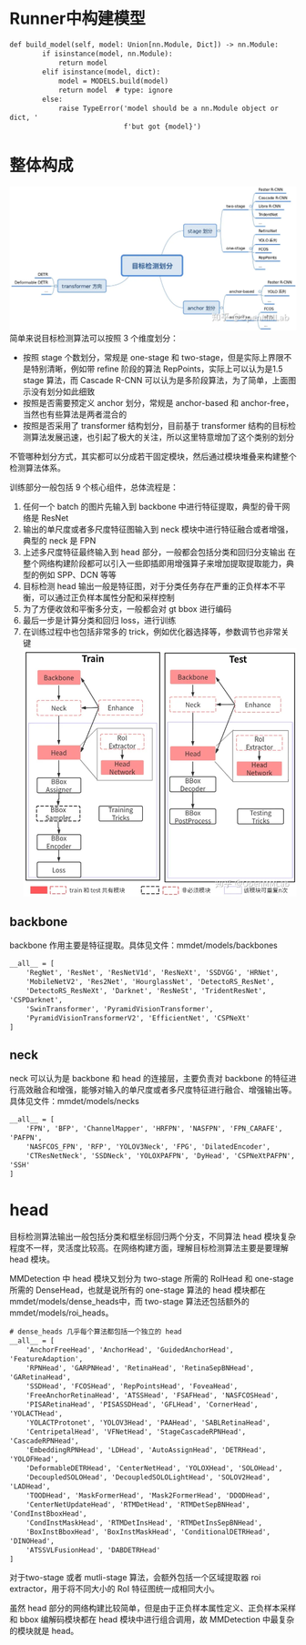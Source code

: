 # Runner中构建模型
```
def build_model(self, model: Union[nn.Module, Dict]) -> nn.Module:
        if isinstance(model, nn.Module):
            return model
        elif isinstance(model, dict):
            model = MODELS.build(model)
            return model  # type: ignore
        else:
            raise TypeError('model should be a nn.Module object or dict, '
                            f'but got {model}')
```

# 整体构成
![Alt text](image-1.png)
简单来说目标检测算法可以按照 3 个维度划分：
- 按照 stage 个数划分，常规是 one-stage 和 two-stage，但是实际上界限不是特别清晰，例如带 refine 阶段的算法 RepPoints，实际上可以认为是1.5 stage 算法，而 Cascade R-CNN 可以认为是多阶段算法，为了简单，上面图示没有划分如此细致
- 按照是否需要预定义 anchor 划分，常规是 anchor-based 和 anchor-free，当然也有些算法是两者混合的
- 按照是否采用了 transformer 结构划分，目前基于 transformer 结构的目标检测算法发展迅速，也引起了极大的关注，所以这里特意增加了这个类别的划分  

不管哪种划分方式，其实都可以分成若干固定模块，然后通过模块堆叠来构建整个检测算法体系。  

训练部分一般包括 9 个核心组件，总体流程是：
1. 任何一个 batch 的图片先输入到 backbone 中进行特征提取，典型的骨干网络是 ResNet
2. 输出的单尺度或者多尺度特征图输入到 neck 模块中进行特征融合或者增强，典型的 neck 是 FPN
3. 上述多尺度特征最终输入到 head 部分，一般都会包括分类和回归分支输出
在整个网络构建阶段都可以引入一些即插即用增强算子来增加提取提取能力，典型的例如 SPP、DCN 等等
4. 目标检测 head 输出一般是特征图，对于分类任务存在严重的正负样本不平衡，可以通过正负样本属性分配和采样控制
5. 为了方便收敛和平衡多分支，一般都会对 gt bbox 进行编码
6. 最后一步是计算分类和回归 loss，进行训练
7. 在训练过程中也包括非常多的 trick，例如优化器选择等，参数调节也非常关键
![Alt text](image.png)
## backbone
backbone 作用主要是特征提取。具体见文件：mmdet/models/backbones
```
__all__ = [
    'RegNet', 'ResNet', 'ResNetV1d', 'ResNeXt', 'SSDVGG', 'HRNet',
    'MobileNetV2', 'Res2Net', 'HourglassNet', 'DetectoRS_ResNet',
    'DetectoRS_ResNeXt', 'Darknet', 'ResNeSt', 'TridentResNet', 'CSPDarknet',
    'SwinTransformer', 'PyramidVisionTransformer',
    'PyramidVisionTransformerV2', 'EfficientNet', 'CSPNeXt'
]
```
## neck
neck 可以认为是 backbone 和 head 的连接层，主要负责对 backbone 的特征进行高效融合和增强，能够对输入的单尺度或者多尺度特征进行融合、增强输出等。具体见文件：mmdet/models/necks
```
__all__ = [
    'FPN', 'BFP', 'ChannelMapper', 'HRFPN', 'NASFPN', 'FPN_CARAFE', 'PAFPN',
    'NASFCOS_FPN', 'RFP', 'YOLOV3Neck', 'FPG', 'DilatedEncoder',
    'CTResNetNeck', 'SSDNeck', 'YOLOXPAFPN', 'DyHead', 'CSPNeXtPAFPN', 'SSH'
]
```
# head
目标检测算法输出一般包括分类和框坐标回归两个分支，不同算法 head 模块复杂程度不一样，灵活度比较高。在网络构建方面，理解目标检测算法主要是要理解 head 模块。  

MMDetection 中 head 模块又划分为 two-stage 所需的 RoIHead 和 one-stage 所需的 DenseHead，也就是说所有的 one-stage 算法的 head 模块都在mmdet/models/dense_heads中，而 two-stage 算法还包括额外的mmdet/models/roi_heads。
```
# dense_heads 几乎每个算法都包括一个独立的 head
__all__ = [
    'AnchorFreeHead', 'AnchorHead', 'GuidedAnchorHead', 'FeatureAdaption',
    'RPNHead', 'GARPNHead', 'RetinaHead', 'RetinaSepBNHead', 'GARetinaHead',
    'SSDHead', 'FCOSHead', 'RepPointsHead', 'FoveaHead',
    'FreeAnchorRetinaHead', 'ATSSHead', 'FSAFHead', 'NASFCOSHead',
    'PISARetinaHead', 'PISASSDHead', 'GFLHead', 'CornerHead', 'YOLACTHead',
    'YOLACTProtonet', 'YOLOV3Head', 'PAAHead', 'SABLRetinaHead',
    'CentripetalHead', 'VFNetHead', 'StageCascadeRPNHead', 'CascadeRPNHead',
    'EmbeddingRPNHead', 'LDHead', 'AutoAssignHead', 'DETRHead', 'YOLOFHead',
    'DeformableDETRHead', 'CenterNetHead', 'YOLOXHead', 'SOLOHead',
    'DecoupledSOLOHead', 'DecoupledSOLOLightHead', 'SOLOV2Head', 'LADHead',
    'TOODHead', 'MaskFormerHead', 'Mask2FormerHead', 'DDODHead',
    'CenterNetUpdateHead', 'RTMDetHead', 'RTMDetSepBNHead', 'CondInstBboxHead',
    'CondInstMaskHead', 'RTMDetInsHead', 'RTMDetInsSepBNHead',
    'BoxInstBboxHead', 'BoxInstMaskHead', 'ConditionalDETRHead', 'DINOHead',
    'ATSSVLFusionHead', 'DABDETRHead'
]
```
对于two-stage 或者 mutli-stage 算法，会额外包括一个区域提取器 roi extractor，用于将不同大小的 RoI 特征图统一成相同大小。  

虽然 head 部分的网络构建比较简单，但是由于正负样本属性定义、正负样本采样和 bbox 编解码模块都在 head 模块中进行组合调用，故 MMDetection 中最复杂的模块就是 head。
